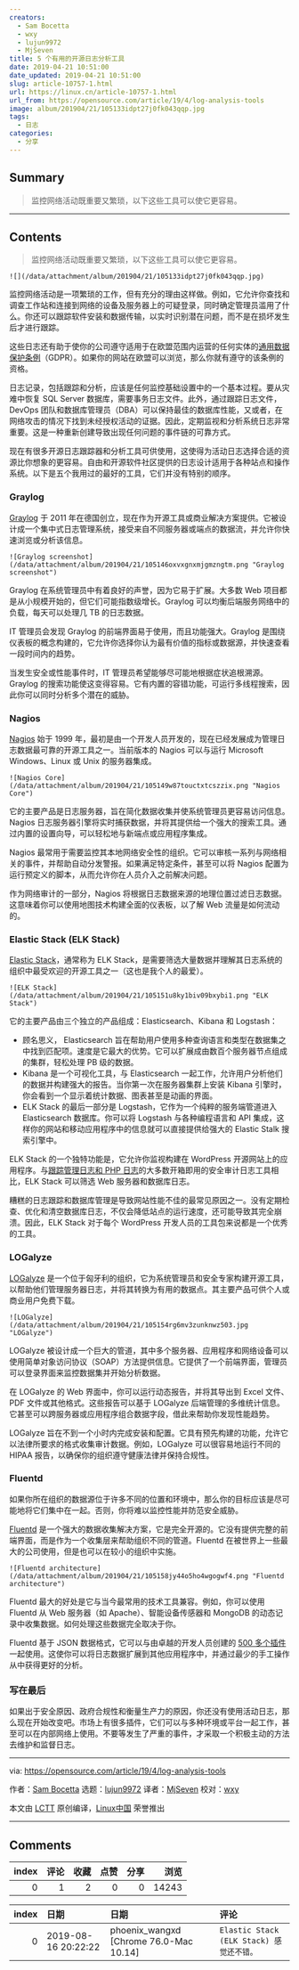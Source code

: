 ```yaml
---
creators:
  - Sam Bocetta
  - wxy
  - lujun9972
  - MjSeven
title: 5 个有用的开源日志分析工具
date: 2019-04-21 10:51:00
date_updated: 2019-04-21 10:51:00
slug: article-10757-1.html
url: https://linux.cn/article-10757-1.html
url_from: https://opensource.com/article/19/4/log-analysis-tools
image: album/201904/21/105133idpt27j0fk043qqp.jpg
tags:
  - 日志
categories:
  - 分享
---
```


## Summary

> 监控网络活动既重要又繁琐，以下这些工具可以使它更容易。

***

<!-- more -->

## Contents

> 
> 监控网络活动既重要又繁琐，以下这些工具可以使它更容易。
> 
> 
> 

`![](/data/attachment/album/201904/21/105133idpt27j0fk043qqp.jpg)`

监控网络活动是一项繁琐的工作，但有充分的理由这样做。例如，它允许你查找和调查工作站和连接到网络的设备及服务器上的可疑登录，同时确定管理员滥用了什么。你还可以跟踪软件安装和数据传输，以实时识别潜在问题，而不是在损坏发生后才进行跟踪。

这些日志还有助于使你的公司遵守适用于在欧盟范围内运营的任何实体的[通用数据保护条例](https://opensource.com/article/18/4/gdpr-impact)（GDPR）。如果你的网站在欧盟可以浏览，那么你就有遵守的该条例的资格。

日志记录，包括跟踪和分析，应该是任何监控基础设置中的一个基本过程。要从灾难中恢复 SQL Server 数据库，需要事务日志文件。此外，通过跟踪日志文件，DevOps 团队和数据库管理员（DBA）可以保持最佳的数据库性能，又或者，在网络攻击的情况下找到未经授权活动的证据。因此，定期监视和分析系统日志非常重要。这是一种重新创建导致出现任何问题的事件链的可靠方式。

现在有很多开源日志跟踪器和分析工具可供使用，这使得为活动日志选择合适的资源比你想象的更容易。自由和开源软件社区提供的日志设计适用于各种站点和操作系统。以下是五个我用过的最好的工具，它们并没有特别的顺序。

### Graylog

[Graylog](https://www.graylog.org/products/open-source) 于 2011 年在德国创立，现在作为开源工具或商业解决方案提供。它被设计成一个集中式日志管理系统，接受来自不同服务器或端点的数据流，并允许你快速浏览或分析该信息。

`![Graylog screenshot](/data/attachment/album/201904/21/105146oxvxgnxmjgmzngtm.png "Graylog screenshot")`

Graylog 在系统管理员中有着良好的声誉，因为它易于扩展。大多数 Web 项目都是从小规模开始的，但它们可能指数级增长。Graylog 可以均衡后端服务网络中的负载，每天可以处理几 TB 的日志数据。

IT 管理员会发现 Graylog 的前端界面易于使用，而且功能强大。Graylog 是围绕仪表板的概念构建的，它允许你选择你认为最有价值的指标或数据源，并快速查看一段时间内的趋势。

当发生安全或性能事件时，IT 管理员希望能够尽可能地根据症状追根溯源。Graylog 的搜索功能使这变得容易。它有内置的容错功能，可运行多线程搜索，因此你可以同时分析多个潜在的威胁。

### Nagios

[Nagios](https://www.nagios.org/downloads/) 始于 1999 年，最初是由一个开发人员开发的，现在已经发展成为管理日志数据最可靠的开源工具之一。当前版本的 Nagios 可以与运行 Microsoft Windows、Linux 或 Unix 的服务器集成。

`![Nagios Core](/data/attachment/album/201904/21/105149w87touctxtcszzix.png "Nagios Core")`

它的主要产品是日志服务器，旨在简化数据收集并使系统管理员更容易访问信息。Nagios 日志服务器引擎将实时捕获数据，并将其提供给一个强大的搜索工具。通过内置的设置向导，可以轻松地与新端点或应用程序集成。

Nagios 最常用于需要监控其本地网络安全性的组织。它可以审核一系列与网络相关的事件，并帮助自动分发警报。如果满足特定条件，甚至可以将 Nagios 配置为运行预定义的脚本，从而允许你在人员介入之前解决问题。

作为网络审计的一部分，Nagios 将根据日志数据来源的地理位置过滤日志数据。这意味着你可以使用地图技术构建全面的仪表板，以了解 Web 流量是如何流动的。

### Elastic Stack (ELK Stack)

[Elastic Stack](https://www.elastic.co/products)，通常称为 ELK Stack，是需要筛选大量数据并理解其日志系统的组织中最受欢迎的开源工具之一（这也是我个人的最爱）。

`![ELK Stack](/data/attachment/album/201904/21/105151u8ky1biv09bxybi1.png "ELK Stack")`

它的主要产品由三个独立的产品组成：Elasticsearch、Kibana 和 Logstash：

* 顾名思义， Elasticsearch 旨在帮助用户使用多种查询语言和类型在数据集之中找到匹配项。速度是它最大的优势。它可以扩展成由数百个服务器节点组成的集群，轻松处理 PB 级的数据。
* Kibana 是一个可视化工具，与 Elasticsearch 一起工作，允许用户分析他们的数据并构建强大的报告。当你第一次在服务器集群上安装 Kibana 引擎时，你会看到一个显示着统计数据、图表甚至是动画的界面。
* ELK Stack 的最后一部分是 Logstash，它作为一个纯粹的服务端管道进入 Elasticsearch 数据库。你可以将 Logstash 与各种编程语言和 API 集成，这样你的网站和移动应用程序中的信息就可以直接提供给强大的 Elastic Stalk 搜索引擎中。

ELK Stack 的一个独特功能是，它允许你监视构建在 WordPress 开源网站上的应用程序。与[跟踪管理日志和 PHP 日志](https://www.wpsecurityauditlog.com/benefits-wordpress-activity-log/)的大多数开箱即用的安全审计日志工具相比，ELK Stack 可以筛选 Web 服务器和数据库日志。

糟糕的日志跟踪和数据库管理是导致网站性能不佳的最常见原因之一。没有定期检查、优化和清空数据库日志，不仅会降低站点的运行速度，还可能导致其完全崩溃。因此，ELK Stack 对于每个 WordPress 开发人员的工具包来说都是一个优秀的工具。

### LOGalyze

[LOGalyze](http://www.logalyze.com/) 是一个位于匈牙利的组织，它为系统管理员和安全专家构建开源工具，以帮助他们管理服务器日志，并将其转换为有用的数据点。其主要产品可供个人或商业用户免费下载。

`![LOGalyze](/data/attachment/album/201904/21/105154rg6mv3zunknwz503.jpg "LOGalyze")`

LOGalyze 被设计成一个巨大的管道，其中多个服务器、应用程序和网络设备可以使用简单对象访问协议（SOAP）方法提供信息。它提供了一个前端界面，管理员可以登录界面来监控数据集并开始分析数据。

在 LOGalyze 的 Web 界面中，你可以运行动态报告，并将其导出到 Excel 文件、PDF 文件或其他格式。这些报告可以基于 LOGalyze 后端管理的多维统计信息。它甚至可以跨服务器或应用程序组合数据字段，借此来帮助你发现性能趋势。

LOGalyze 旨在不到一个小时内完成安装和配置。它具有预先构建的功能，允许它以法律所要求的格式收集审计数据。例如，LOGalyze 可以很容易地运行不同的 HIPAA 报告，以确保你的组织遵守健康法律并保持合规性。

### Fluentd

如果你所在组织的数据源位于许多不同的位置和环境中，那么你的目标应该是尽可能地将它们集中在一起。否则，你将难以监控性能并防范安全威胁。

[Fluentd](https://www.fluentd.org/) 是一个强大的数据收集解决方案，它是完全开源的。它没有提供完整的前端界面，而是作为一个收集层来帮助组织不同的管道。Fluentd 在被世界上一些最大的公司使用，但是也可以在较小的组织中实施。

`![Fluentd architecture](/data/attachment/album/201904/21/105158jy44o5ho4wgogwf4.png "Fluentd architecture")`

Fluentd 最大的好处是它与当今最常用的技术工具兼容。例如，你可以使用 Fluentd 从 Web 服务器（如 Apache）、智能设备传感器和 MongoDB 的动态记录中收集数据。如何处理这些数据完全取决于你。

Fluentd 基于 JSON 数据格式，它可以与由卓越的开发人员创建的 [500 多个插件](https://opensource.com/article/18/9/open-source-log-aggregation-tools)一起使用。这使你可以将日志数据扩展到其他应用程序中，并通过最少的手工操作从中获得更好的分析。

### 写在最后

如果出于安全原因、政府合规性和衡量生产力的原因，你还没有使用活动日志，那么现在开始改变吧。市场上有很多插件，它们可以与多种环境或平台一起工作，甚至可以在内部网络上使用。不要等发生了严重的事件，才采取一个积极主动的方法去维护和监督日志。

---

via: <https://opensource.com/article/19/4/log-analysis-tools>

作者：[Sam Bocetta](https://opensource.com/users/sambocetta) 选题：[lujun9972](https://github.com/lujun9972) 译者：[MjSeven](https://github.com/MjSeven) 校对：[wxy](https://github.com/wxy)

本文由 [LCTT](https://github.com/LCTT/TranslateProject) 原创编译，[Linux中国](https://linux.cn/) 荣誉推出

***

## Comments


|   index |   评论 |   收藏 |   点赞 |   分享 |   浏览 |
|--------:|-------:|-------:|-------:|-------:|-------:|
|       0 |      1 |      2 |      0 |      0 |  14243 |

|   index | 日期                | 日期                                   | 评论                                     |
|--------:|:--------------------|:---------------------------------------|:-----------------------------------------|
|       0 | 2019-08-16 20:22:22 | phoenix_wangxd [Chrome 76.0-Mac 10.14] | `Elastic Stack (ELK Stack) 感觉还不错。` |
